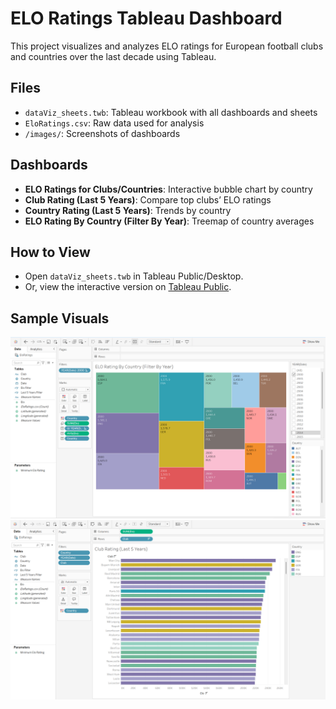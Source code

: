 # ELO Ratings Tableau Dashboard

This project visualizes and analyzes ELO ratings for European football clubs and countries over the last decade using Tableau.

## Files
- `dataViz_sheets.twb`: Tableau workbook with all dashboards and sheets
- `EloRatings.csv`: Raw data used for analysis
- `/images/`: Screenshots of dashboards

## Dashboards
- **ELO Ratings for Clubs/Countries**: Interactive bubble chart by country
- **Club Rating (Last 5 Years)**: Compare top clubs’ ELO ratings
- **Country Rating (Last 5 Years)**: Trends by country
- **ELO Rating By Country (Filter By Year)**: Treemap of country averages

## How to View
- Open `dataViz_sheets.twb` in Tableau Public/Desktop.
- Or, view the interactive version on [Tableau Public](https://public.tableau.com/app/profile/robert.gorman4725/viz/dataViz_sheets/ELORatingByCountryFilterByYear?publish=yes).

## Sample Visuals

![Dashboard Overview](images/Dashboard-2.png)
![Club Rating (Last 5 Years)](images/ClubRatingLast5Years.png)

